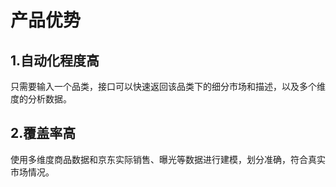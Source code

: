 # 产品优势

## 1.自动化程度高
   只需要输入一个品类，接口可以快速返回该品类下的细分市场和描述，以及多个维度的分析数据。

## 2.覆盖率高
   使用多维度商品数据和京东实际销售、曝光等数据进行建模，划分准确，符合真实市场情况。
